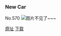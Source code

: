 ### New Car
No.570
![图片不见了~~~](https://imgs.xkcd.com/comics/new_car.png)

[原址](https://xkcd.com//570) [下载](https://imgs.xkcd.com/comics/new_car.png)

